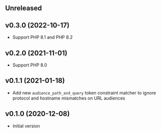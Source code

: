 ## Unreleased

## v0.3.0 (2022-10-17)

* Support PHP 8.1 and PHP 8.2

## v0.2.0 (2021-11-01)

* Support PHP 8.0

## v0.1.1 (2021-01-18)

* Add new `audience_path_and_query` token constraint matcher to ignore protocol and hostname mismatches on URL audiences

## v0.1.0 (2020-12-08)

* Initial version
